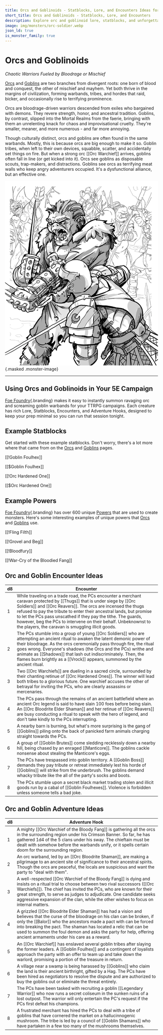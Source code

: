 ```yaml
---
title: Orcs and Goblinoids - Statblocks, Lore, and Encounters Ideas for 5E | Foe Foundry
short_title: Orcs and Goblinoids - Statblocks, Lore, and Encounters
description: Explore orc and goblinoid lore, statblocks, and unforgettable encounter ideas. Fuel your 5E campaign with ancestral fury, goblin mischief, and warband mayhem.
image: img/monsters/orc-soldier.webp
json_ld: true
is_monster_family: true
---
```


# Orcs and Goblinoids

*Chaotic Warriors Fueled by Bloodrage or Mischief*


[Orcs](../monsters/orc.md) and [Goblins](../monsters/goblin.md) are two branches from divergent roots: one born of blood and conquest, the other of mischief and mayhem. Yet both thrive in the margins of civilization, forming warbands, tribes, and hordes that raid, bicker, and occasionally rise to terrifying prominence.

Orcs are bloodrage-driven warriors descended from exiles who bargained with demons. They revere strength, honor, and ancestral tradition. Goblins, by contrast, slipped into the Mortal Realms from the faerie, bringing with them an unrelenting knack for chaos and improvisational cruelty. They're smaller, meaner, and more numerous - and far more annoying.

Though culturally distinct, orcs and goblins are often found in the same warbands. Mostly, this is because orcs are big enough to make it so. Goblin tribes, when left to their own devices, squabble, scatter, and accidentally set things on fire. But when a strong orc [[Orc Warchief]] arrives, goblins often fall in line (or get kicked into it). Orcs see goblins as disposable scouts, trap-makers, and distractions. Goblins see orcs as terrifying meat walls who keep angry adventurers occupied. It's a dysfunctional alliance, but an effective one.

![Orcs and Goblins pillage and raid together](../img/monsters/orc-soldier.webp){.masked .monster-image}

---

## Using Orcs and Goblinoids in Your 5E Campaign

[Foe Foundry](../index.md){.branding} makes it easy to instantly summon ravaging orc and screaming goblin warbands for your TTRPG campaigns. Each creature has rich Lore, Statblocks, Encounters, and Adventure Hooks, designed to keep your prep minimal so you can run that session tonight.

## Example Statblocks

Get started with these example statblocks. Don't worry, there's a lot more where that came from on the [Orcs](../monsters/orc.md) and [Goblins](../monsters/goblin.md) pages.

[[!Goblin Foulhex]]

[[$Goblin Foulhex]] 

[[!Orc Hardened One]]

[[$Orc Hardened One]]

## Example Powers

[Foe Foundry](../index.md){.branding} has over 600 unique [Powers](../powers/all.md) that are used to create monsters. Here's some interesting examples of unique powers that [Orcs](../monsters/orc.md) and [Goblins](../monsters/goblin.md) use.

[[!Fling Filth]]

[[!Grovel and Beg]]

[[!Bloodfury]]

[[!War-Cry of the Bloodied Fang]]

## Orc and Goblin Encounter Ideas

| d8 | Encounter |
|----|-----------|
| 1 | While traveling on a trade road, the PCs encounter a merchant caravan protected by [[Thugs]] that is under siege by [[Orc Soldiers]] and [[Orc Reavers]]. The orcs are incensed the thugs refused to pay the tribute to enter their ancestral lands, but promise to let the PCs pass unscathed if they pay the tithe. The guards, however, beg the PCs to intervene on their behalf. Unbeknownst to the players, the caravan is smuggling illicit goods. |
| 2 | The PCs stumble into a group of young [[Orc Soldiers]] who are attempting an ancient ritual to awaken the latent demonic power of their bloodrage. As the orcs ceremonially pass through fire, the ritual goes wrong. Everyone's shadows (the Orcs and the PCs) writhe and animate as [[Shadows]] that lash out indiscriminately. Then, the flames burn brightly as a [[Vrock]] appears, summoned by the ancient ritual. |
| 3 | Two [[Orc Warchiefs]] are dueling in a sacred circle, surrounded by their chanting retinue of [[Orc Hardened Ones]]. The winner will lead both tribes to a glorious future. One warchief accuses the other of betrayal for inviting the PCs, who are clearly assassins or mercenaries. |
| 4 | The PCs pass through the remains of an ancient battlefield where an ancient Orc legend is said to have slain 100 foes before being slain. An [[Orc Bloodrite Elder Shaman]] and her retinue of [[Orc Reavers]] are busy conducting a ritual to speak with the hero of legend, and don't take kindly to the PCs interrupting. |
| 5 | A nearby barn is burning, but what's more surprising is the gang of [[Goblins]] piling onto the back of panicked farm animals charging straight towards the PCs. |
| 6 | A group of [[Goblin Brutes]] come sledding recklessly down a nearby hill, being chased by an enraged [[Manticore]]. The goblins cackle nonsense about stealing the Manticore's eggs. |
| 7 | The PCs have trespassed into goblin territory. A [[Goblin Boss]] demands they pay tribute or retreat immediately lest his horde of [[Goblins]] will strike from the underbrush. The goblins demand whacky tribute like the all of the party's socks and boots. |
| 8 | The PCs stumble upon a secret black market trading stolen and illicit goods run by a cabal of [[Goblin Foulhexes]]. Violence is forbidden unless someone tells a bad joke. |

## Orc and Goblin Adventure Ideas

| d8 | Adventure Hook |
|----|----------------|
| 1 | A mighty [[Orc Warchief of the Bloody Fang]] is gathering all the orcs in the surrounding region under his Crimson Banner. So far, he has gathered 1d4 of the 5 clans under his sway. The chieftain must be dealt with somehow before the warbands unify, or it spells certain doom for the surrounding region. |
| 2 | An orc warband, led by an [[Orc Bloodrite Shaman]], are making a pilgrimage to an ancient site of significance to their ancestral spirits. Though the orcs are peaceful, the locals are suspicious and want the party to "deal with them". |
| 3 | A well-respected [[Orc Warchief of the Bloody Fang]] is dying and insists on a ritual trial to choose between two rival successors ([[Orc Warchiefs]]). The chief has invited the PCs, who are known for their great strength, to serve as judges to adjudicate. One candidate seeks aggressive expansion of the clan, while the other wishes to focus on internal matters. |
| 4 | A grizzled [[Orc Bloodrite Elder Shaman]] has had a vision and believes that the curse of the bloodrage on his clan can be broken, if only the [[Balor]] who the ancestors made a pact with can be forced into breaking the pact. The shaman has located a relic that can be used to summon the foul demon and asks the party for help, offering ancient armaments under his care as a reward. |
| 5 | An [[Orc Warchief]] has enslaved several goblin tribes after slaying the former leaders. A [[Goblin Foulhex]] and a contingent of loyalists approach the party with an offer to team up and take down the warlord, promising a portion of the treasure in return. |
| 6 | A village near a swamp is being harassed by [[Goblins]] who claim the land is their ancient birthright, gifted by a Hag. The PCs have been hired as negotiators to resolve the dispute and are authorized to buy the goblins out or eliminate the threat entirely. |
| 7 | The PCs have been tasked with recruiting a goblin [[Legendary Warrior]] who now runs a secret coliseum in the sunken ruins of a lost outpost. The warrior will only entertain the PC's request if the PCs first defeat his champions. |
| 8 | A frustrated merchant has hired the PCs to deal with a tribe of goblins that have cornered the market on a hallucinnogenic mushroom. The tribe is led by a council of [[Goblin Shamans]] who have partaken in a few too many of the mushrooms themselves. |